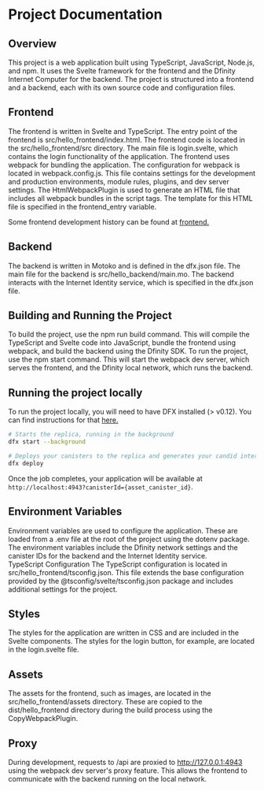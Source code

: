 # Project Documentation
## Overview
This project is a web application built using TypeScript, JavaScript, Node.js, and npm. It uses the Svelte framework for the frontend and the Dfinity Internet Computer for the backend. The project is structured into a frontend and a backend, each with its own source code and configuration files.  
## Frontend
The frontend is written in Svelte and TypeScript. The entry point of the frontend is src/hello_frontend/index.html. The frontend code is located in the src/hello_frontend/src directory. The main file is login.svelte, which contains the login functionality of the application.  The frontend uses webpack for bundling the application. The configuration for webpack is located in webpack.config.js. This file contains settings for the development and production environments, module rules, plugins, and dev server settings.  The HtmlWebpackPlugin is used to generate an HTML file that includes all webpack bundles in the script tags. The template for this HTML file is specified in the frontend_entry variable.  

Some frontend development history can be found at [frontend.](https://github.com/ColourfulMelon/hackathon-frontend)
## Backend
The backend is written in Motoko and is defined in the dfx.json file. The main file for the backend is src/hello_backend/main.mo. The backend interacts with the Internet Identity service, which is specified in the dfx.json file.  
## Building and Running the Project
To build the project, use the npm run build command. This will compile the TypeScript and Svelte code into JavaScript, bundle the frontend using webpack, and build the backend using the Dfinity SDK.  To run the project, use the npm start command. This will start the webpack dev server, which serves the frontend, and the Dfinity local network, which runs the backend.  
## Running the project locally
To run the project locally, you will need to have DFX installed (> v0.12). You can find instructions for that [here.](https://sdk.dfinity.org/docs/quickstart/local-quickstart.html)
```bash
# Starts the replica, running in the background
dfx start --background

# Deploys your canisters to the replica and generates your candid interface
dfx deploy
```
Once the job completes, your application will be available at `http://localhost:4943?canisterId={asset_canister_id}`.
## Environment Variables
Environment variables are used to configure the application. These are loaded from a .env file at the root of the project using the dotenv package. The environment variables include the Dfinity network settings and the canister IDs for the backend and the Internet Identity service.  
TypeScript Configuration
The TypeScript configuration is located in src/hello_frontend/tsconfig.json. This file extends the base configuration provided by the @tsconfig/svelte/tsconfig.json package and includes additional settings for the project.  
## Styles
The styles for the application are written in CSS and are included in the Svelte components. The styles for the login button, for example, are located in the login.svelte file.  
## Assets
The assets for the frontend, such as images, are located in the src/hello_frontend/assets directory. These are copied to the dist/hello_frontend directory during the build process using the CopyWebpackPlugin.  
## Proxy
During development, requests to /api are proxied to http://127.0.0.1:4943 using the webpack dev server's proxy feature. This allows the frontend to communicate with the backend running on the local network.